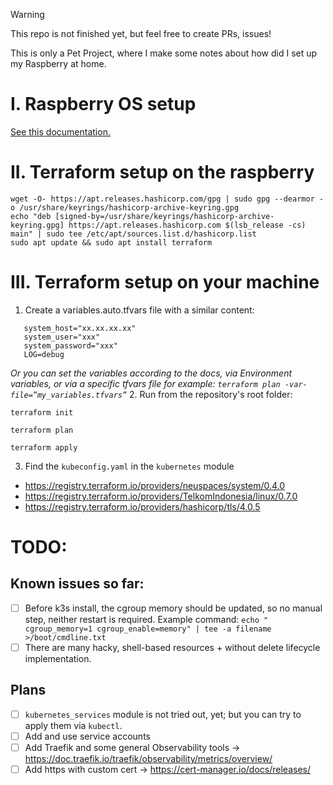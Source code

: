 > [!WARNING]
> This repo is not finished yet, but feel free to create PRs, issues!

This is only a Pet Project, where I make some notes about how did I set up my Raspberry at home.

# I. Raspberry OS setup
[See this documentation.](./preparation.md)

# II. Terraform setup on the raspberry
```shell
wget -O- https://apt.releases.hashicorp.com/gpg | sudo gpg --dearmor -o /usr/share/keyrings/hashicorp-archive-keyring.gpg
echo "deb [signed-by=/usr/share/keyrings/hashicorp-archive-keyring.gpg] https://apt.releases.hashicorp.com $(lsb_release -cs) main" | sudo tee /etc/apt/sources.list.d/hashicorp.list
sudo apt update && sudo apt install terraform
```

# III. Terraform setup on your machine
1. Create a variables.auto.tfvars file with a similar content:
```dotenv
   system_host="xx.xx.xx.xx"
   system_user="xxx"
   system_password="xxx"
   LOG=debug
```
_Or you can set the variables according to the docs, via Environment variables, or via a specific tfvars file for example: `terraform plan -var-file=”my_variables.tfvars”`_
2. Run from the repository's root folder:
```shell
terraform init
```
```shell
terraform plan
```
```shell
terraform apply
```
3. Find the `kubeconfig.yaml` in the `kubernetes` module

* https://registry.terraform.io/providers/neuspaces/system/0.4.0
* https://registry.terraform.io/providers/TelkomIndonesia/linux/0.7.0
* https://registry.terraform.io/providers/hashicorp/tls/4.0.5


# TODO:
## Known issues so far:
- [ ] Before k3s install, the cgroup memory should be updated, so no manual step, neither restart is required. Example command: `echo " cgroup_memory=1 cgroup_enable=memory" | tee -a filename >/boot/cmdline.txt`
- [ ] There are many hacky, shell-based resources + without delete lifecycle implementation.

## Plans
- [ ] `kubernetes_services` module is not tried out, yet; but you can try to apply them via `kubectl`.
- [ ] Add and use service accounts
- [ ] Add Traefik and some general Observability tools -> https://doc.traefik.io/traefik/observability/metrics/overview/
- [ ] Add https with custom cert -> https://cert-manager.io/docs/releases/
